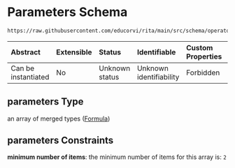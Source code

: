 # Parameters Schema

```txt
https://raw.githubusercontent.com/educorvi/rita/main/src/schema/operator.json#/oneOf/0/properties/parameters
```

| Abstract            | Extensible | Status         | Identifiable            | Custom Properties | Additional Properties | Access Restrictions | Defined In                                                               |
| :------------------ | :--------- | :------------- | :---------------------- | :---------------- | :-------------------- | :------------------ | :----------------------------------------------------------------------- |
| Can be instantiated | No         | Unknown status | Unknown identifiability | Forbidden         | Allowed               | none                | [operator.json\*](../../src/schema/operator.json 'open original schema') |

## parameters Type

an array of merged types ([Formula](term.md))

## parameters Constraints

**minimum number of items**: the minimum number of items for this array is: `2`
